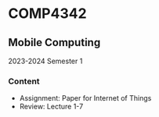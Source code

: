 # COMP4342
## Mobile Computing
2023-2024 Semester 1

### Content
- Assignment: Paper for Internet of Things
- Review: Lecture 1-7
